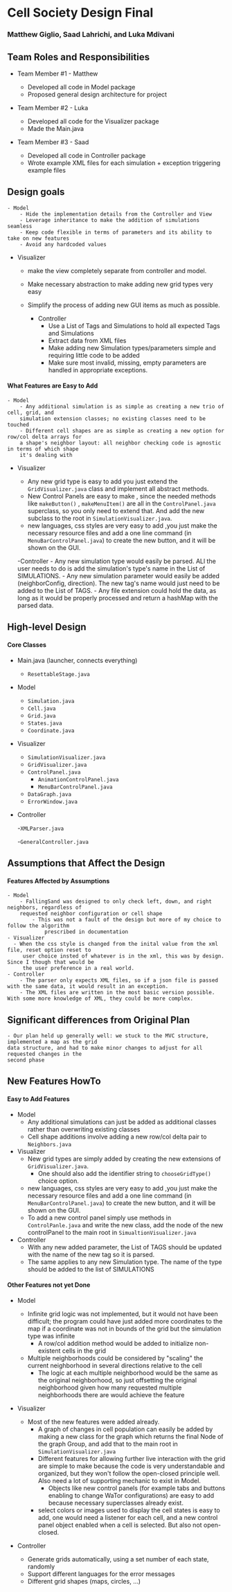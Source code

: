 # Cell Society Design Final

### Matthew Giglio, Saad Lahrichi, and Luka Mdivani

## Team Roles and Responsibilities

* Team Member #1 - Matthew
    * Developed all code in Model package
    * Proposed general design architecture for project

* Team Member #2 - Luka
    * Developed all code for the Visualizer package
    * Made the Main.java

* Team Member #3 - Saad
  * Developed all code in Controller package
  * Wrote example XML files for each simulation + exception triggering example files 

## Design goals

    - Model
        - Hide the implementation details from the Controller and View
        - Leverage inheritance to make the addition of simulations seamless
        - Keep code flexible in terms of parameters and its ability to take on new features
        - Avoid any hardcoded values

* Visualizer
    * make the view completely separate from controller and model.
    * Make necessary abstraction to make adding new grid types very easy
    * Simplify the process of adding new GUI items as much as possible.


        - Controller
            - Use a List of Tags and Simulations to hold all expected Tags and Simulations
            - Extract data from XML files           
            - Make adding new Simulation types/parameters simple and requiring little code to be added
            - Make sure most invalid, missing, empty parameters are handled in appropriate exceptions.
#### What Features are Easy to Add

    - Model
        - Any additional simulation is as simple as creating a new trio of cell, grid, and 
        simulation extension classes; no existing classes need to be touched
        - Different cell shapes are as simple as creating a new option for row/col delta arrays for
        a shape's neighbor layout: all neighbor checking code is agnostic in terms of which shape 
        it's dealing with

* Visualizer
    * Any new grid type is easy to add you just extend the `GridVisualizer.java` class and implement
      all abstract methods.
    * New Control Panels are easy to make , since the needed methods like `makeButton()`
      , `makeMenuItem()`
      are all in the `ControlPanel.java` superclass, so you only need to extend that. And add the
      new subclass to the root in `SimulationVisualizer.java`.
    * new languages, css styles are very easy to add ,you just make the necessary resource files and
      add a one line command (in `MenuBarControlPanel.java`) to create the new button, and it will
      be shown on the GUI.



    -Controller
        - Any new simulation type would easily be parsed. ALl the user needs to do is add the simulation's type's name in the List of SIMULATIONS.
        - Any new simulation parameter would easily be added (neighborConfig, direction). The new tag's name would just need to be added to the List of TAGS.
        - Any file extension could hold the data, as long as it would be properly processed and return a hashMap with the parsed data.
        

## High-level Design

#### Core Classes

- Main.java (launcher, connects everything)
    - `ResettableStage.java`
- Model
    - `Simulation.java`
    - `Cell.java`
    - `Grid.java`
    - `States.java`
    - `Coordinate.java`
- Visualizer
    - `SimulationVisualizer.java`
    - `GridVisualizer.java`
    - `ControlPanel.java`
        - `AnimationControlPanel.java`
        - `MenuBarControlPanel.java`
    - `DataGraph.java`
    - `ErrorWindow.java`

- Controller

    -`XMLParser.java`

    -`GeneralController.java`

## Assumptions that Affect the Design

#### Features Affected by Assumptions

    - Model
        - FallingSand was designed to only check left, down, and right neighbors, regardless of
        requested neighbor configuration or cell shape
            - This was not a fault of the design but more of my choice to follow the algorithm
                prescribed in documentation
    - Visualizer
      - When the css style is changed from the inital value from the xml file, reset option reset to 
         user choice insted of whatever is in the xml, this was by design. Since I though that would be 
         the user preference in a real world.
    - Controller
        - The parser only expects XML files, so if a json file is passed with the same data, it would result in an exception.
        - The XML files are written in the most basic version possible. With some more knowledge of XML, they could be more complex.

## Significant differences from Original Plan

    - Our plan held up generally well: we stuck to the MVC structure, implemented a map as the grid
    data structure, and had to make minor changes to adjust for all requested changes in the 
    second phase

## New Features HowTo

#### Easy to Add Features

- Model
    - Any additional simulations can just be added as additional classes rather than overwriting
      existing classes
    - Cell shape additions involve adding a new row/col delta pair to `Neighbors.java`
- Visualizer
    - New grid types are simply added by creating the new extensions of `GridVisualizer.java`.
        - One should also add the identifier string to `chooseGridType()` choice option.
    - new languages, css styles are very easy to add ,you just make the necessary resource files
      and add a one line command (in `MenuBarControlPanel.java`) to create the new button, and
      it will be shown on the GUI.
    - To add a new control panel simply use methods in `ControlPanle.java` and write the new
      class, add the node of the new controlPanel to the main root
      in `SimualtionVisualizer.java`
- Controller
  - With any new added parameter, the List of TAGS should be updated with the name of the new tag so it is parsed.
  - The same applies to any new Simulation type. The name of the type should be added to the list of SIMULATIONS
#### Other Features not yet Done

- Model
    - Infinite grid logic was not implemented, but it would not have been 
    difficult; the program could have just added more coordinates to the map if a coordinate 
    was not in bounds of the grid but the simulation type was infinite
        - A row/col addition method would be added to initialize non-existent cells in the grid
    - Multiple neighborhoods could be considered by "scaling" the current neighborhood in 
    several directions relative to the cell
        - The logic at each multiple neighborhood would be the same as the original 
        neighborhood, so just offsetting the original neighborhood given how many requested
        multiple neighborhoods there are would achieve the feature
- Visualizer
  - Most of the new features were added already.
    - A graph of changes in cell population can easily be added by making a new class for the graph which returns
    the final Node of the graph Group, and add that to the main root in `SimulationVisualizer.java`
    - Different features for allowing further live interaction with the grid are simple to make because the code is very understandable and organized, but they won't follow the open-closed principle well. Also need a lot of supporting mechanic to exist in Model.
      - Objects like new control panels (for example tabs and buttons enabling to change WaTor configurations) are easy to add because necessary superclasses already exist.
    - select colors or images used to display the cell states is easy to add, one would need a listener for each cell, and a new control panel object enabled when a cell is selected. But also not open-closed.

- Controller
  - Generate grids automatically, using a set number of each state, randomly
  - Support different languages for the error messages
  - Different grid shapes (maps, circles, ...)